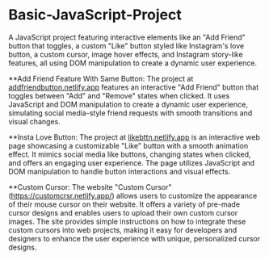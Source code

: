 # Basic-JavaScript-Project
A JavaScript project featuring interactive elements like an "Add Friend" button that toggles, a custom "Like" button styled like Instagram's love button, a custom cursor, image hover effects, and Instagram story-like features, all using DOM manipulation to create a dynamic user experience.


**Add Friend Feature With Same Button:
The project at [addfriendbutton.netlify.app](https://addfriendbutton.netlify.app/) features an interactive "Add Friend" button that toggles between "Add" and "Remove" states when clicked. It uses JavaScript and DOM manipulation to create a dynamic user experience, simulating social media-style friend requests with smooth transitions and visual changes.

**Insta Love Button:
The project at [likebttn.netlify.app](https://likebttn.netlify.app/) is an interactive web page showcasing a customizable "Like" button with a smooth animation effect. It mimics social media like buttons, changing states when clicked, and offers an engaging user experience. The page utilizes JavaScript and DOM manipulation to handle button interactions and visual effects.

**Custom Cursor:
The website "Custom Cursor" (https://customcrsr.netlify.app/) allows users to customize the appearance of their mouse cursor on their website. It offers a variety of pre-made cursor designs and enables users to upload their own custom cursor images. The site provides simple instructions on how to integrate these custom cursors into web projects, making it easy for developers and designers to enhance the user experience with unique, personalized cursor designs.
